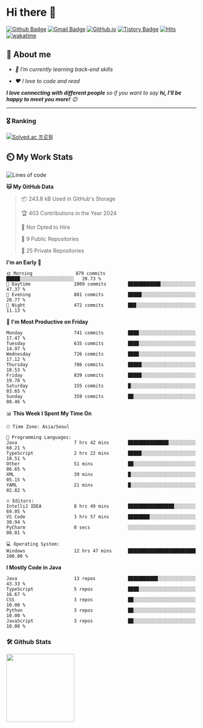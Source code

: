 # Hi there 👋
[![Github Badge](https://img.shields.io/badge/-uiw6unoh-grey?style=flat&logo=github&logoColor=white&link=https://github.com/uiw6unoh/)](https://www.github.com/uiw6unoh/) 
[![Gmail Badge](https://img.shields.io/badge/-uiw6unoh@naver.com-c14438?style=flat&logo=Gmail&logoColor=white&link=mailto:uiw6unoh@naver.com)](mailto:uiw6unoh@naver.com) 
[![GitHub.io](https://img.shields.io/badge/GitHub.io-orange?style=flat&logoColor=white)](https://uiw6unoh.github.io/)
[![Tistory Badge](https://img.shields.io/badge/Tech%20Blog-yellow?style=flat&logoColor=white)](https://www.uiw6unoh.com/)
[![Hits](https://hits.seeyoufarm.com/api/count/incr/badge.svg?url=https%3A%2F%2Fgithub.com%2Fuiw6unoh&count_bg=%2379C83D&title_bg=%23555555&icon=&icon_color=%23E7E7E7&title=hits&edge_flat=false)](https://hits.seeyoufarm.com)
[![wakatime](https://wakatime.com/badge/user/54252e40-b19e-45e1-9ec9-fb1c5a26c628.svg)](https://wakatime.com/@54252e40-b19e-45e1-9ec9-fb1c5a26c628)
<!-- [![Portfolio Badge](https://img.shields.io/badge/portfolio-web-blue?style=flat&link=https://github.com/uiw6unoh/)](https://github.com/uiw6unoh/)  -->

## 💬 About me
<em>
 
- 🌱 I’m currently learning back-end skills
 
- ❤️ I love to code and read
</em>

<em><b>I love connecting with different people</b> so if you want to say <b>hi, I'll be happy to meet you more!</b> 😊</em>

---
### 🎖️ Ranking
[![Solved.ac 프로필](http://mazassumnida.wtf/api/v2/generate_badge?boj=uiw6unoh)](https://www.acmicpc.net/user/uiw6unoh)

## ⏲️ My Work Stats
<!--[![uiw6unoh's wakatime stats](https://github-readme-stats.vercel.app/api/wakatime?username=uiw6unoh)]-->

<!--START_SECTION:waka-->
![Lines of code](https://img.shields.io/badge/From%20Hello%20World%20I%27ve%20Written-3.0%20million%20lines%20of%20code-blue)

**🐱 My GitHub Data** 

> 📦 243.8 kB Used in GitHub's Storage 
 > 
> 🏆 403 Contributions in the Year 2024
 > 
> 🚫 Not Opted to Hire
 > 
> 📜 9 Public Repositories 
 > 
> 🔑 25 Private Repositories 
 > 
**I'm an Early 🐤** 

```text
🌞 Morning                879 commits         █████░░░░░░░░░░░░░░░░░░░░   20.73 % 
🌆 Daytime                2009 commits        ████████████░░░░░░░░░░░░░   47.37 % 
🌃 Evening                881 commits         █████░░░░░░░░░░░░░░░░░░░░   20.77 % 
🌙 Night                  472 commits         ███░░░░░░░░░░░░░░░░░░░░░░   11.13 % 
```
📅 **I'm Most Productive on Friday** 

```text
Monday                   741 commits         ████░░░░░░░░░░░░░░░░░░░░░   17.47 % 
Tuesday                  635 commits         ████░░░░░░░░░░░░░░░░░░░░░   14.97 % 
Wednesday                726 commits         ████░░░░░░░░░░░░░░░░░░░░░   17.12 % 
Thursday                 786 commits         █████░░░░░░░░░░░░░░░░░░░░   18.53 % 
Friday                   839 commits         █████░░░░░░░░░░░░░░░░░░░░   19.78 % 
Saturday                 155 commits         █░░░░░░░░░░░░░░░░░░░░░░░░   03.65 % 
Sunday                   359 commits         ██░░░░░░░░░░░░░░░░░░░░░░░   08.46 % 
```


📊 **This Week I Spent My Time On** 

```text
🕑︎ Time Zone: Asia/Seoul

💬 Programming Languages: 
Java                     7 hrs 42 mins       ███████████████░░░░░░░░░░   60.21 % 
TypeScript               2 hrs 22 mins       █████░░░░░░░░░░░░░░░░░░░░   18.51 % 
Other                    51 mins             ██░░░░░░░░░░░░░░░░░░░░░░░   06.65 % 
XML                      39 mins             █░░░░░░░░░░░░░░░░░░░░░░░░   05.15 % 
YAML                     21 mins             █░░░░░░░░░░░░░░░░░░░░░░░░   02.82 % 

🔥 Editors: 
IntelliJ IDEA            8 hrs 49 mins       █████████████████░░░░░░░░   69.05 % 
VS Code                  3 hrs 57 mins       ████████░░░░░░░░░░░░░░░░░   30.94 % 
PyCharm                  0 secs              ░░░░░░░░░░░░░░░░░░░░░░░░░   00.01 % 

💻 Operating System: 
Windows                  12 hrs 47 mins      █████████████████████████   100.00 % 
```

**I Mostly Code in Java** 

```text
Java                     13 repos            ███████████░░░░░░░░░░░░░░   43.33 % 
TypeScript               5 repos             ████░░░░░░░░░░░░░░░░░░░░░   16.67 % 
CSS                      3 repos             ██░░░░░░░░░░░░░░░░░░░░░░░   10.00 % 
Python                   3 repos             ██░░░░░░░░░░░░░░░░░░░░░░░   10.00 % 
JavaScript               3 repos             ██░░░░░░░░░░░░░░░░░░░░░░░   10.00 % 
```




<!--END_SECTION:waka-->

### 🛠️ Github Stats <br/>
<p>
  <img height="180em" src="https://github-readme-stats-git-masterrstaa-rickstaa.vercel.app/api?username=uiw6unoh&show_icons=true&include_all_commits=true">
 <!--
  <img height="180em" src="https://github-readme-stats-git-masterrstaa-rickstaa.vercel.app/api/top-langs/?username=uiw6unoh&layout=compact">
 -->
</p>

